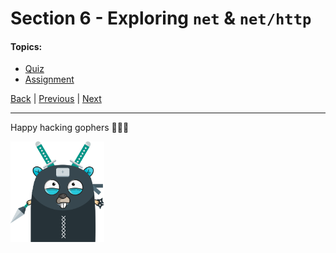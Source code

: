 # Section 6 - Exploring `net` & `net/http`

#### Topics:

- [Quiz](https://github.com/steevehook/udemy-go101/blob/master/section_6-exploring-net-http/quiz)
- [Assignment](https://github.com/steevehook/udemy-go101/blob/master/section_6-exploring-net-http/assignment)

[Back](https://github.com/steevehook/udemy-go101) |
[Previous](https://github.com/steevehook/udemy-go101/blob/master/section_5-interfaces) |
[Next](https://github.com/steevehook/udemy-go101/blob/master/section_7-notes-cli-app-improvements)

---

Happy hacking gophers 🚀🚀🚀

<img src="https://github.com/steevehook/udemy-go101/raw/master/udemy-go101.svg?sanitize=true" width="150px"/>
